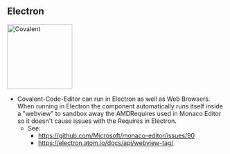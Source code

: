 ## Electron

<img alt="Covalent" src="https://cdn.rawgit.com/Teradata/covalent-electron/develop/src/app/assets/icons/covalent-and-electron.svg" width="150">

*  Covalent-Code-Editor can run in Electron as well as Web Browsers.  When running in Electron the component automatically runs itself inside a "webview" to sandbox away the AMDRequires used in Monaco Editor so it doesn't cause issues with the Requires in Electron.
   * See:
     * https://github.com/Microsoft/monaco-editor/issues/90
     * https://electron.atom.io/docs/api/webview-tag/
